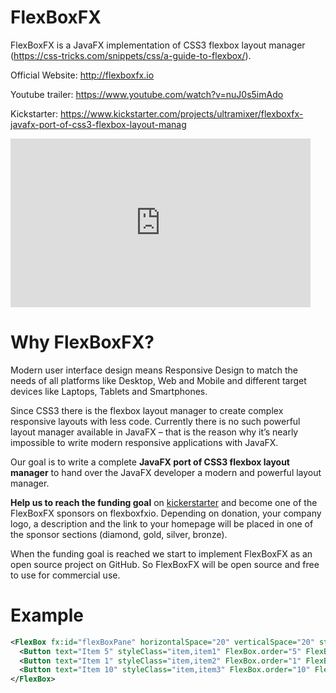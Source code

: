 # FlexBoxFX
FlexBoxFX is a JavaFX implementation of CSS3 flexbox layout manager (https://css-tricks.com/snippets/css/a-guide-to-flexbox/).

Official Website: http://flexboxfx.io

Youtube trailer: https://www.youtube.com/watch?v=nuJ0s5imAdo

Kickstarter: https://www.kickstarter.com/projects/ultramixer/flexboxfx-javafx-port-of-css3-flexbox-layout-manag

<iframe width="480" height="270" src="https://www.kickstarter.com/projects/ultramixer/flexboxfx-javafx-port-of-css3-flexbox-layout-manag/widget/video.html" frameborder="0" scrolling="no"> </iframe>


# Why FlexBoxFX? #
Modern user interface design means Responsive Design to match the needs of all platforms like Desktop, Web and Mobile and different target devices like Laptops, Tablets and Smartphones.

Since CSS3 there is the flexbox layout manager to create complex responsive layouts with less code. Currently there is no such powerful layout manager available in JavaFX – that is the reason why it’s nearly impossible to write modern responsive applications with JavaFX.

Our goal is to write a complete **JavaFX port of CSS3 flexbox layout manager** to hand over the JavaFX developer a modern and powerful layout manager.

**Help us to reach the funding goal** on [kickerstarter](https://www.kickstarter.com/projects/ultramixer/flexboxfx-javafx-port-of-css3-flexbox-layout-manag) and become one of the FlexBoxFX sponsors on flexboxfxio. Depending on donation, your company logo, a description and the link to your homepage will be placed in one of the sponsor sections (diamond, gold, silver, bronze).

When the funding goal is reached we start to implement FlexBoxFX as an open source project on GitHub. So FlexBoxFX will be open source and free to use for commercial use.

# Example #
```xml
<FlexBox fx:id="flexBoxPane" horizontalSpace="20" verticalSpace="20" styleClass="flex-pane" direction="ROW"> 
  <Button text="Item 5" styleClass="item,item1" FlexBox.order="5" FlexBox.grow="1"></Button>
  <Button text="Item 1" styleClass="item,item2" FlexBox.order="1" FlexBox.grow="2"></Button> 
  <Button text="Item 10" styleClass="item,item3" FlexBox.order="10" FlexBox.grow="1"></Button> 
</FlexBox>
```
